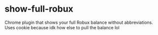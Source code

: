 # show-full-robux


Chrome plugin that shows your full Robux balance without abbreviations.
Uses cookie because idk how else to pull the balance lol
